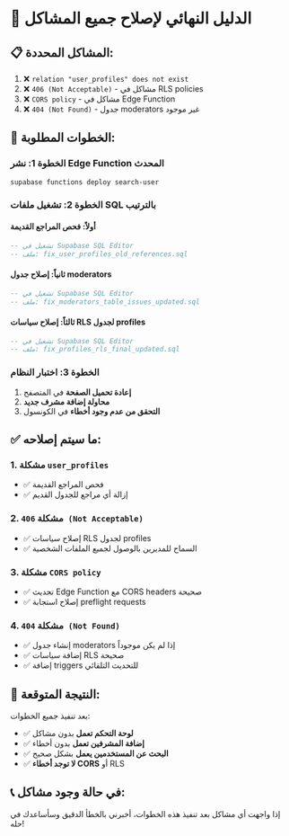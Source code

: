 # 🚀 **الدليل النهائي لإصلاح جميع المشاكل**

## 📋 **المشاكل المحددة:**
1. ❌ `relation "user_profiles" does not exist`
2. ❌ `406 (Not Acceptable)` - مشاكل في RLS policies
3. ❌ `CORS policy` - مشاكل في Edge Function
4. ❌ `404 (Not Found)` - جدول moderators غير موجود

## 🔧 **الخطوات المطلوبة:**

### **الخطوة 1: نشر Edge Function المحدث**

```bash
supabase functions deploy search-user
```

### **الخطوة 2: تشغيل ملفات SQL بالترتيب**

#### **أولاً: فحص المراجع القديمة**
```sql
-- تشغيل في Supabase SQL Editor
-- ملف: fix_user_profiles_old_references.sql
```

#### **ثانياً: إصلاح جدول moderators**
```sql
-- تشغيل في Supabase SQL Editor
-- ملف: fix_moderators_table_issues_updated.sql
```

#### **ثالثاً: إصلاح سياسات RLS لجدول profiles**
```sql
-- تشغيل في Supabase SQL Editor
-- ملف: fix_profiles_rls_final_updated.sql
```

### **الخطوة 3: اختبار النظام**

1. **إعادة تحميل الصفحة** في المتصفح
2. **محاولة إضافة مشرف جديد**
3. **التحقق من عدم وجود أخطاء** في الكونسول

## ✅ **ما سيتم إصلاحه:**

### **1. مشكلة `user_profiles`**
- ✅ فحص المراجع القديمة
- ✅ إزالة أي مراجع للجدول القديم

### **2. مشكلة `406 (Not Acceptable)`**
- ✅ إصلاح سياسات RLS لجدول profiles
- ✅ السماح للمديرين بالوصول لجميع الملفات الشخصية

### **3. مشكلة `CORS policy`**
- ✅ تحديث Edge Function مع CORS headers صحيحة
- ✅ إصلاح استجابة preflight requests

### **4. مشكلة `404 (Not Found)`**
- ✅ إنشاء جدول moderators إذا لم يكن موجوداً
- ✅ إضافة سياسات RLS صحيحة
- ✅ إضافة triggers للتحديث التلقائي

## 🎯 **النتيجة المتوقعة:**

بعد تنفيذ جميع الخطوات:
- ✅ **لوحة التحكم تعمل** بدون مشاكل
- ✅ **إضافة المشرفين تعمل** بدون أخطاء
- ✅ **البحث عن المستخدمين يعمل** بشكل صحيح
- ✅ **لا توجد أخطاء CORS** أو RLS

## 📞 **في حالة وجود مشاكل:**

إذا واجهت أي مشاكل بعد تنفيذ هذه الخطوات، أخبرني بالخطأ الدقيق وسأساعدك في حله!

